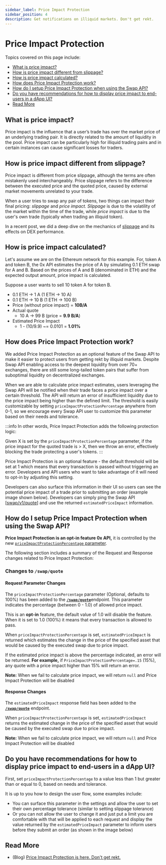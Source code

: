 ```yaml
---
sidebar_label: Price Impact Protection
sidebar_position: 4
description: Get notifications on illiquid markets. Don't get rekt.
---
```


# Price Impact Protection

Topics covered on this page include:

* [What is price impact?](/0x-swap-api/advanced-topics/price-impact-protection#what-is-price-impact-)
* [How is price impact different from slippage?](/0x-swap-api/advanced-topics/price-impact-protection#how-is-price-impact-different-from-slippage-)
* [How is price impact calculated?](/0x-swap-api/advanced-topics/price-impact-protection#how-is-price-impact-calculated-)
* [How does Price Impact Protection work?](/0x-swap-api/advanced-topics/price-impact-protection#how-does-price-impact-protection-work-)
* [How do I setup Price Impact Protection when using the Swap API?](0/0x-swap-api/advanced-topics/price-impact-protection#how-do-i-setup-price-impact-protection-when-using-the-swap-api-)
* [Do you have recommendations for how to display price impact to end-users in a dApp UI?](/0x-swap-api/advanced-topics/price-impact-protection#do-you-have-recommendations-for-how-to-display-price-impact-to-end-users-in-a-dapp-ui)
* [Read More](/0x-swap-api/advanced-topics/price-impact-protection#read-more)



## What is price impact?

Price impact is the influence that a user’s trade has over the market price of an underlying trading pair. It is directly related to the amount of liquidity in the pool. Price impact can be particularly high for illiquid trading pairs and in certain instances can cause significant losses for traders.

## How is price impact different from slippage?

Price impact is different from price slippage, although the terms are often mistakenly used interchangeably. Price slippage refers to the difference between the executed price and the quoted price, caused by external market movements unrelated to your trade.

When a user tries to swap any pair of tokens, two things can impact their final pricing: _slippage_ and _price impact._ _Slippage_ is due to the volatility of the market within the time of the trade, while _price impact_ is due to the user's own trade (typically when trading an illiquid token).

In a recent post, we did a deep dive on the mechanics of [slippage](https://blog.0x.org/measuring-the-impact-of-hidden-dex-costs/) and its effects on DEX performance.

## How is price impact calculated?

Let's assume we are on the Ethereum network for this example. For, token A and token B, the 0x API estimates the price of A by simulating 0.1 ETH swap for A and B. Based on the prices of A and B (denominated in ETH) and the expected output amount, price impact is calculated.

Suppose a user wants to sell 10 token A for token B.

* 0.1 ETH → 1 A (1 ETH → 10 A)
* 0.1 ETH → 10 B (1 ETH → 100 B)
* Price (without price impact) = **10B/A**
* Actual quote
  * 10 A → 99 B (price = **9.9 B/A**)
* Estimated Price Impact
  * 1 - (10/9.9) \~= 0.0101 = **1.01%**

## How does Price Impact Protection work?

We added Price Impact Protection as an optional feature of the Swap API to make  it easier to protect users from getting rekt by illiquid markets. Despite Swap API enabling access to the deepest liquidity from over 70+ exchanges, there are still some long-tailed token pairs that suffer from suboptimal liquidity on decentralized exchanges.

When we are able to calculate price impact estimates, users leveraging the Swap API will be notified when their trade faces a price impact over a certain threshold. The API will return an error of insufficient liquidity due to the price impact being higher than the defined limit. The threshold is easily customizable by setting `priceImpactProtectionPercentage` anywhere from 0-1, so we encourage every Swap API user to customize this parameter based on their needs and tolerance.

:::info
In other words, Price Impact Protection adds the following protection logic:

Given X is set by the `priceImpactProtectionPercentage` parameter, if the price impact for the quoted trade is > X, then we throw an error, effectively blocking the trade protecting a user's tokens.
:::


Price Impact Protection is an optional feature - the default threshold will be set at 1 which means that every transaction is passed without triggering an error. Developers and API users who want to take advantage of it will need to opt-in by adjusting this setting.

Developers can also surface this information in their UI so users can see the potential price impact of a trade prior to submitting an order (example image shown below). Developers can simply ping the Swap API \[[swap/v1/quote](https://docs.0x.org/0x-api-swap/api-references/get-swap-v1-quote#request)] and use the returned `estimatedPriceImpact` information.

## How do I setup Price Impact Protection when using the Swap API? <a href="#what-is-price-impact" id="what-is-price-impact"></a>

**Price Impact Protection is an opt-in feature 0x API,** it is controlled by the new [`priceImpactProtectionPercentage` parameter](/0x-swap-api/api-references/get-swap-v1-quote#request).


The following section includes a summary of the Request and Response changes related to Price Impact Protection:

### **Changes to `/swap/quote`**

#### **Request Parameter Changes**

The `priceImpactProtectionPercentage` parameter (Optional, defaults to 100%) has been added to the [**`/swap/quote`**](/0x-swap-api/api-references/get-swap-v1-quote)endpoint. This parameter indicates the percentage (between 0 - 1.0) of allowed price impact.&#x20;

This is an **opt-in** feature, the default value of 1.0 will disable the feature. When it is set to 1.0 (100%) it means that every transaction is allowed to pass.

When `priceImpactProtectionPercentage` is set, `estimatedPriceImpact` is returned which estimates the change in the price of the specified asset that would be caused by the executed swap due to price impact.

If the estimated price impact is above the percentage indicated, an error will be returned. **For example,** if `PriceImpactProtectionPercentage=.15` (15%), any quote with a price impact higher than 15% will return an error.

**Note:** When we fail to calculate price impact, we will return `null` and Price Impact Protection will be disabled

#### **Response Changes**

The `estimatedPriceImpact` response field has been added to the [**`/swap/quote`**](../api-references/get-swap-v1-quote.md) endpoint.

When `priceImpactProtectionPercentage` is set, `estimatedPriceImpact` returns the estimated change in the price of the specified asset that would be caused by the executed swap due to price impact.

**Note:** When we fail to calculate price impact, we will return `null` and Price Impact Protection will be disabled

## Do you have recommendations for how to display price impact to end-users in a dApp UI?

First, set `priceImpactProtectionPercentage` to a value less than 1 but greater than or equal to 0, based on needs and tolerance.

It is up to you how to design the user flow, some examples include:

* You can surface this parameter in the settings and allow the user to set their own percentage tolerance (similar to setting slippage tolerance)
* Or you can not allow the user to change it and just put a limit you are comfortable with that will be applied to each request and display the value returned by the `estimatedPriceImpact` parameter to inform users before they submit an order (as shown in the image below)



## Read More

* (Blog) [Price Impact Protection is here. Don't get rekt.](https://blog.0x.org/0x-swap-api-price-impact-protection/)